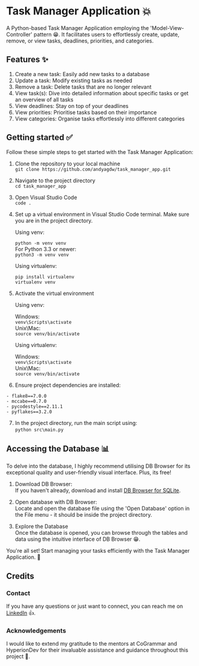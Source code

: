 # Task Manager Application 💥

A Python-based Task Manager Application employing the
'Model-View-Controller' pattern 😁. It facilitates users to
effortlessly create, update, remove, or view tasks, deadlines,
priorities, and categories.

## Features ✨

1. Create a new task: Easily add new tasks to a database
2. Update a task: Modify existing tasks as needed
3. Remove a task: Delete tasks that are no longer relevant
4. View task(s): Dive into detailed information about specific tasks or get an overview of all tasks
5. View deadlines: Stay on top of your deadlines
6. View priorities: Prioritise tasks based on their importance
7. View categories: Organise tasks effortlessly into different categories

## Getting started ✅

Follow these simple steps to get started with the Task Manager Application:

1. Clone the repository to your local machine <br />
   `git clone https://github.com/andyagdw/task_manager_app.git`
2. Navigate to the project directory <br />
   `cd task_manager_app`
3. Open Visual Studio Code <br />
   `code .`
4. Set up a virtual environment in Visual Studio Code terminal. Make sure you are in the project directory. <br />

   Using venv:

   `python -m venv venv` <br />
   For Python 3.3 or newer: <br />
   `python3 -m venv venv`

   Using virtualenv:

   ```
   pip install virtualenv
   virtualenv venv
   ```

5. Activate the virtual environment

   Using venv:

   Windows: <br />
   `venv\Scripts\activate` <br />
   Unix\Mac: <br />
   `source venv/bin/activate`

   Using virtualenv: <br />

   Windows: <br />
   `venv\Scripts\activate` <br />
   Unix\Mac: <br />
   `source venv/bin/activate`

6. Ensure project dependencies are installed: <br />

```
- flake8==7.0.0
- mccabe==0.7.0
- pycodestyle==2.11.1
- pyflakes==3.2.0
```

7. In the project directory, run the main script using: <br />
   `python src\main.py`

## Accessing the Database 📊

To delve into the database, I highly recommend utilising DB Browser for its exceptional quality and
user-friendly visual interface. Plus, its free! 

1. Download DB Browser: <br />
   If you haven't already, download and install [DB Browser for SQLite](https://sqlitebrowser.org/dl/).

2. Open database with DB Browser: <br />
   Locate and open the database file using the 'Open Database' option in the File menu - it should be inside the project directory.

3. Explore the Database <br />
   Once the database is opened, you can browse through the tables and data using the intuitive interface of DB Browser 😁.

You're all set! Start managing your tasks efficiently with the Task Manager Application. 🚀

## Credits
### Contact

If you have any questions or just want to connect, you can reach me on [LinkedIn](https://www.linkedin.com/in/andyagyeidwumah/) 👍.

### Acknowledgements

I would like to extend my gratitude to the mentors at CoGrammar and HyperionDev for their invaluable assistance and guidance throughout
this project 🙏.
